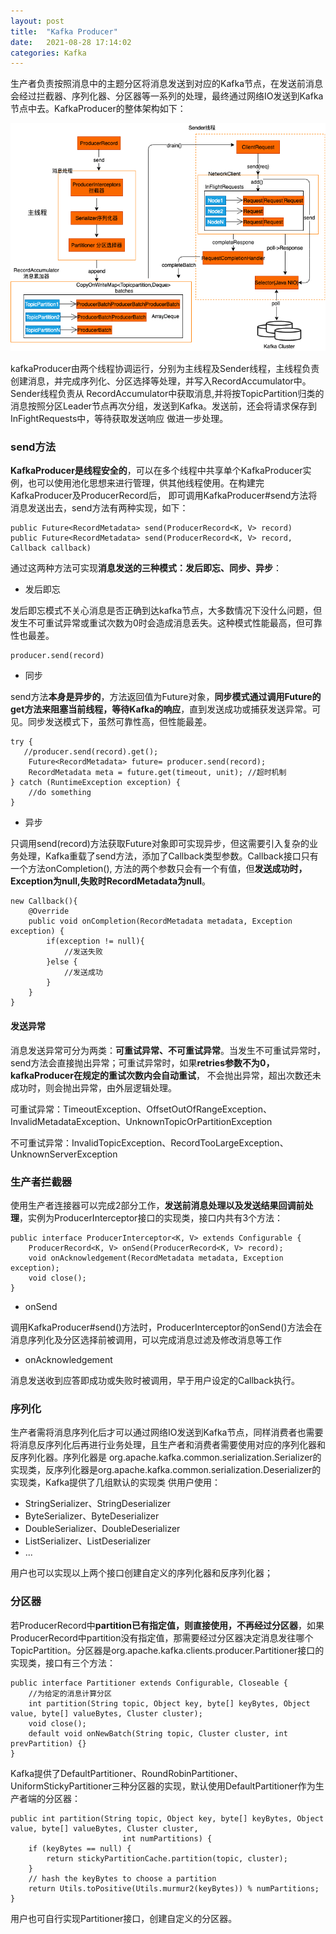 ```yaml
---
layout: post
title:  "Kafka Producer"
date:   2021-08-28 17:14:02
categories: Kafka
---
```


生产者负责按照消息中的主题分区将消息发送到对应的Kafka节点，在发送前消息会经过拦截器、序列化器、分区器等一系列的处理，最终通过网络IO发送到Kafka节点中去。KafkaProducer的整体架构如下：

![Kafka 发送流程](https://raw.githubusercontent.com/GuanN1ng/diagrams/main/com.guann1n9.diagrams/kakfa/producer.png)

kafkaProducer由两个线程协调运行，分别为主线程及Sender线程，主线程负责创建消息，并完成序列化、分区选择等处理，并写入RecordAccumulator中。Sender线程负责从
RecordAccumulator中获取消息,并将按TopicPartition归类的消息按照分区Leader节点再次分组，发送到Kafka。发送前，还会将请求保存到InFightRequests中，等待获取发送响应
做进一步处理。


### send方法

**KafkaProducer是线程安全的**，可以在多个线程中共享单个KafkaProducer实例，也可以使用池化思想来进行管理，供其他线程使用。在构建完KafkaProducer及ProducerRecord后，
即可调用KafkaProducer#send方法将消息发送出去，send方法有两种实现，如下：

```
public Future<RecordMetadata> send(ProducerRecord<K, V> record)
public Future<RecordMetadata> send(ProducerRecord<K, V> record, Callback callback)
```

通过这两种方法可实现**消息发送的三种模式：发后即忘、同步、异步**：

* 发后即忘

发后即忘模式不关心消息是否正确到达kafka节点，大多数情况下没什么问题，但发生不可重试异常或重试次数为0时会造成消息丢失。这种模式性能最高，但可靠性也最差。
```
producer.send(record)
```

* 同步

send方法**本身是异步的**，方法返回值为Future对象，**同步模式通过调用Future的get方法来阻塞当前线程，等待Kafka的响应**，直到发送成功或捕获发送异常。可见。同步发送模式下，虽然可靠性高，但性能最差。

```
try {
   //producer.send(record).get();
    Future<RecordMetadata> future= producer.send(record);   
    RecordMetadata meta = future.get(timeout, unit); //超时机制
} catch (RuntimeException exception) {
    //do something
}
```

* 异步

只调用send(record)方法获取Future对象即可实现异步，但这需要引入复杂的业务处理，Kafka重载了send方法，添加了Callback类型参数。Callback接口只有一个方法onCompletion(),
方法的两个参数只会有一个有值，但**发送成功时，Exception为null,失败时RecordMetadata为null**。

```
new Callback(){
    @Override
    public void onCompletion(RecordMetadata metadata, Exception exception) {
        if(exception != null){
            //发送失败
        }else {
            //发送成功
        }
    }
}
```

#### 发送异常

消息发送异常可分为两类：**可重试异常、不可重试异常**。当发生不可重试异常时，send方法会直接抛出异常；可重试异常时，如果**retries参数不为0，kafkaProducer在规定的重试次数内会自动重试**，
不会抛出异常，超出次数还未成功时，则会抛出异常，由外层逻辑处理。

可重试异常：TimeoutException、OffsetOutOfRangeException、InvalidMetadataException、UnknownTopicOrPartitionException

不可重试异常：InvalidTopicException、RecordTooLargeException、UnknownServerException

### 生产者拦截器

使用生产者连接器可以完成2部分工作，**发送前消息处理以及发送结果回调前处理**，实例为ProducerInterceptor接口的实现类，接口内共有3个方法：
```
public interface ProducerInterceptor<K, V> extends Configurable {
    ProducerRecord<K, V> onSend(ProducerRecord<K, V> record);
    void onAcknowledgement(RecordMetadata metadata, Exception exception);
    void close();
}
```

* onSend

调用KafkaProducer#send()方法时，ProducerInterceptor的onSend()方法会在消息序列化及分区选择前被调用，可以完成消息过滤及修改消息等工作

* onAcknowledgement

消息发送收到应答即成功或失败时被调用，早于用户设定的Callback执行。


### 序列化

生产者需将消息序列化后才可以通过网络IO发送到Kafka节点，同样消费者也需要将消息反序列化后再进行业务处理，且生产者和消费者需要使用对应的序列化器和反序列化器。序列化器是
org.apache.kafka.common.serialization.Serializer的实现类，反序列化器是org.apache.kafka.common.serialization.Deserializer的实现类，Kafka提供了几组默认的实现类
供用户使用：

* StringSerializer、StringDeserializer
* ByteSerializer、ByteDeserializer
* DoubleSerializer、DoubleDeserializer
* ListSerializer、ListDeserializer
* ...

用户也可以实现以上两个接口创建自定义的序列化器和反序列化器；

### 分区器

若ProducerRecord中**partition已有指定值，则直接使用，不再经过分区器**，如果ProducerRecord中partition没有指定值，那需要经过分区器决定消息发往哪个TopicPartition。分区器是org.apache.kafka.clients.producer.Partitioner接口的实现类，接口有三个方法：

```
public interface Partitioner extends Configurable, Closeable {
    //为给定的消息计算分区
    int partition(String topic, Object key, byte[] keyBytes, Object value, byte[] valueBytes, Cluster cluster);
    void close();
    default void onNewBatch(String topic, Cluster cluster, int prevPartition) {}
}
```

Kafka提供了DefaultPartitioner、RoundRobinPartitioner、UniformStickyPartitioner三种分区器的实现，默认使用DefaultPartitioner作为生产者端的分区器：

```
public int partition(String topic, Object key, byte[] keyBytes, Object value, byte[] valueBytes, Cluster cluster,
                         int numPartitions) {
    if (keyBytes == null) {
        return stickyPartitionCache.partition(topic, cluster);
    }
    // hash the keyBytes to choose a partition
    return Utils.toPositive(Utils.murmur2(keyBytes)) % numPartitions;
}
```
用户也可自行实现Partitioner接口，创建自定义的分区器。